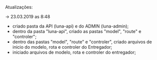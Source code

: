 Atualizações:

-> 23.03.2019 as 8:48
- criado pasta da API (luna-api) e do ADMIN (luna-admin);
- dentro da pasta "luna-api", criado as pastas "model", "route" e "controler";
- dentro das pastas "model", "route" e "controler", criado arquivos de inicio do modelo, rota e controler do Entregador;
- iniciado arquivos de modelo, rota e controler do entregador;